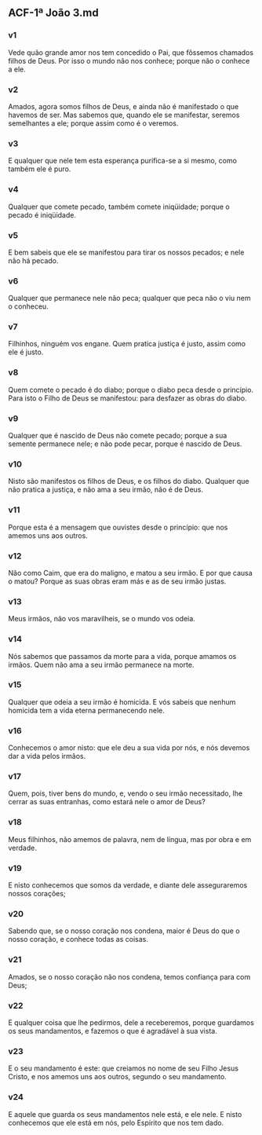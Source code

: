 ## ACF-1ª João 3.md
### v1
 Vede quão grande amor nos tem concedido o Pai, que fôssemos chamados filhos de Deus. Por isso o mundo não nos conhece; porque não o conhece a ele.
### v2
 Amados, agora somos filhos de Deus, e ainda não é manifestado o que havemos de ser. Mas sabemos que, quando ele se manifestar, seremos semelhantes a ele; porque assim como é o veremos.
### v3
 E qualquer que nele tem esta esperança purifica-se a si mesmo, como também ele é puro.
### v4
 Qualquer que comete pecado, também comete iniqüidade; porque o pecado é iniqüidade.
### v5
 E bem sabeis que ele se manifestou para tirar os nossos pecados; e nele não há pecado.
### v6
 Qualquer que permanece nele não peca; qualquer que peca não o viu nem o conheceu.
### v7
 Filhinhos, ninguém vos engane. Quem pratica justiça é justo, assim como ele é justo.
### v8
 Quem comete o pecado é do diabo; porque o diabo peca desde o princípio. Para isto o Filho de Deus se manifestou: para desfazer as obras do diabo.
### v9
 Qualquer que é nascido de Deus não comete pecado; porque a sua semente permanece nele; e não pode pecar, porque é nascido de Deus.
### v10
 Nisto são manifestos os filhos de Deus, e os filhos do diabo. Qualquer que não pratica a justiça, e não ama a seu irmão, não é de Deus.
### v11
 Porque esta é a mensagem que ouvistes desde o princípio: que nos amemos uns aos outros.
### v12
 Não como Caim, que era do maligno, e matou a seu irmão. E por que causa o matou? Porque as suas obras eram más e as de seu irmão justas.
### v13
 Meus irmãos, não vos maravilheis, se o mundo vos odeia.
### v14
 Nós sabemos que passamos da morte para a vida, porque amamos os irmãos. Quem não ama a seu irmão permanece na morte.
### v15
 Qualquer que odeia a seu irmão é homicida. E vós sabeis que nenhum homicida tem a vida eterna permanecendo nele.
### v16
 Conhecemos o amor nisto: que ele deu a sua vida por nós, e nós devemos dar a vida pelos irmãos.
### v17
 Quem, pois, tiver bens do mundo, e, vendo o seu irmão necessitado, lhe cerrar as suas entranhas, como estará nele o amor de Deus?
### v18
 Meus filhinhos, não amemos de palavra, nem de língua, mas por obra e em verdade.
### v19
 E nisto conhecemos que somos da verdade, e diante dele asseguraremos nossos corações;
### v20
 Sabendo que, se o nosso coração nos condena, maior é Deus do que o nosso coração, e conhece todas as coisas.
### v21
 Amados, se o nosso coração não nos condena, temos confiança para com Deus;
### v22
 E qualquer coisa que lhe pedirmos, dele a receberemos, porque guardamos os seus mandamentos, e fazemos o que é agradável à sua vista.
### v23
 E o seu mandamento é este: que creiamos no nome de seu Filho Jesus Cristo, e nos amemos uns aos outros, segundo o seu mandamento.
### v24
 E aquele que guarda os seus mandamentos nele está, e ele nele. E nisto conhecemos que ele está em nós, pelo Espírito que nos tem dado.
